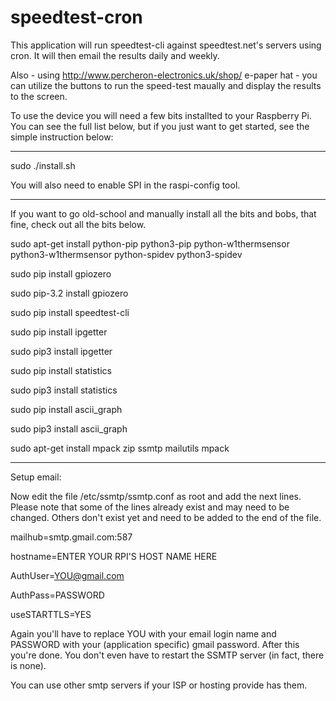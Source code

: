 # speedtest-cron
This application will run speedtest-cli against speedtest.net's servers using cron. It will then email the results daily and weekly.

Also - using http://www.percheron-electronics.uk/shop/ e-paper hat - you can utilize the buttons to run the speed-test maually and display the results to the screen.

To use the device you will need a few bits installted to your Raspberry Pi. You can see the full list below, but if you just want to get started, see the simple instruction below:

----------------------------------

sudo ./install.sh

You will also need to enable SPI in the raspi-config tool.

----------------------------------

If you want to go old-school and manually install all the bits and bobs, that fine, check out all the bits below.

sudo apt-get install python-pip python3-pip python-w1thermsensor python3-w1thermsensor python-spidev python3-spidev

sudo pip install gpiozero

sudo pip-3.2 install gpiozero

sudo pip install speedtest-cli

sudo pip install ipgetter

sudo pip3 install ipgetter

sudo pip install statistics

sudo pip3 install statistics

sudo pip install ascii_graph

sudo pip3 install ascii_graph

sudo apt-get install mpack zip ssmtp mailutils mpack

---------------------------------

Setup email:

Now edit the file /etc/ssmtp/ssmtp.conf as root and add the next lines. Please note that some of the lines already exist and may need to be changed. Others don't exist yet and need to be added to the end of the file.

mailhub=smtp.gmail.com:587

hostname=ENTER YOUR RPI'S HOST NAME HERE

AuthUser=YOU@gmail.com

AuthPass=PASSWORD

useSTARTTLS=YES

Again you'll have to replace YOU with your email login name and PASSWORD with your (application specific) gmail password. 
After this you're done. You don't even have to restart the SSMTP server (in fact, there is none).

You can use other smtp servers if your ISP or hosting provide has them.
